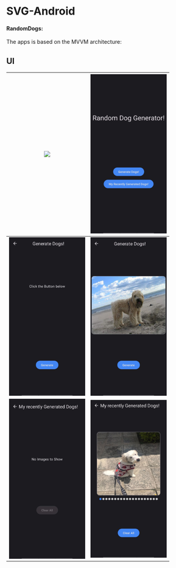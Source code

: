# SVG-Android
#### RandomDogs:
The apps is based on the MVVM architecture:

## UI

|<img width = "200px" src = "./screenshots/demo.gif"/> | <img  width = "200px" src = "./screenshots/home.jpg"/>| 
|---|---|
|<img width = "200px" src = "./screenshots/generator.jpg" /> | <img  width = "200px" src = "./screenshots/generatorwithImg.jpg"/>|
|<img width = "200px" src = "./screenshots/gallery.jpg" /> | <img  width = "200px" src = "./screenshots/gallerywithImg.jpg"/>| 



